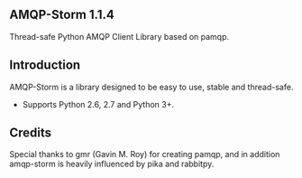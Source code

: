 AMQP-Storm 1.1.4
-------------
Thread-safe Python AMQP Client Library based on pamqp.

Introduction
-------------
AMQP-Storm is a library designed to be easy to use, stable and thread-safe.
- Supports Python 2.6, 2.7 and Python 3+.

Credits
-------------
Special thanks to gmr (Gavin M. Roy) for creating pamqp, and in addition amqp-storm is heavily influenced by pika and rabbitpy.
